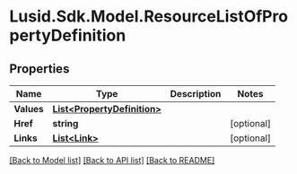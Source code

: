 # Lusid.Sdk.Model.ResourceListOfPropertyDefinition
## Properties

Name | Type | Description | Notes
------------ | ------------- | ------------- | -------------
**Values** | [**List&lt;PropertyDefinition&gt;**](PropertyDefinition.md) |  | 
**Href** | **string** |  | [optional] 
**Links** | [**List&lt;Link&gt;**](Link.md) |  | [optional] 

[[Back to Model list]](../README.md#documentation-for-models) [[Back to API list]](../README.md#documentation-for-api-endpoints) [[Back to README]](../README.md)

